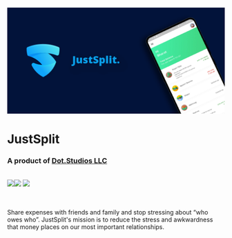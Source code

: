 <img src="https://raw.githubusercontent.com/bharat-1809/JustSplit/master/playstoreArtboard%201mdpi.png"></img>
# JustSplit
### A product of <a href="https://dotstudios.ml">Dot.Studios LLC</a>
<br>
<img src="https://img.shields.io/badge/Version-v1.0.1+110-blue"><a href="https://github.com/bharat-1809/JustSplit/blob/956cc4c483d4f571892550b5cbe8b6df0d3d923e/LICENSE"><img src="https://img.shields.io/badge/License-AGPL-briightgreen"></a>
<a href="https://paypal.me/bsharma1809"><img src="https://img.shields.io/badge/Support-PayPal-red"></a>

<br><br>
Share expenses with friends and family and stop stressing about “who owes who”. JustSplit's mission is to reduce the stress and awkwardness that money places on our most important relationships.
